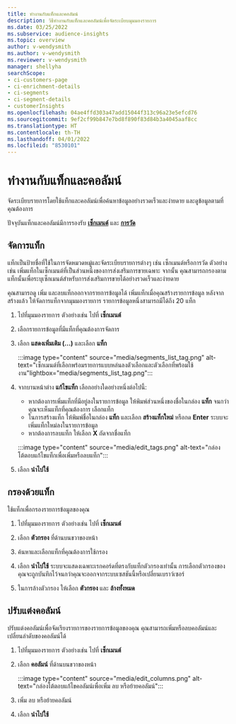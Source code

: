 ```yaml
---
title: ทำงานกับแท็กและคอลัมน์
description: วิธีทำงานกับแท็กและคอลัมน์เพื่อจัดระเบียบมุมมองรายการ
ms.date: 03/25/2022
ms.subservice: audience-insights
ms.topic: overview
author: v-wendysmith
ms.author: v-wendysmith
ms.reviewer: v-wendysmith
manager: shellyha
searchScope:
- ci-customers-page
- ci-enrichment-details
- ci-segments
- ci-segment-details
- customerInsights
ms.openlocfilehash: 04ae4ffd303a47add15044f313c96a23e5efcd76
ms.sourcegitcommit: 9ef2cf99b847e7bd8f890f83d84b3a4045aaf8cc
ms.translationtype: HT
ms.contentlocale: th-TH
ms.lasthandoff: 04/01/2022
ms.locfileid: "8530101"
---
```

# <a name="work-with-tags-and-columns"></a>ทำงานกับแท็กและคอลัมน์

จัดระเบียบรายการโดยใช้แท็กและคอลัมน์เพื่อค้นหาข้อมูลอย่างรวดเร็วและง่ายดาย และดูข้อมูลตามที่คุณต้องการ

ปัจจุบันแท็กและคอลัมน์มีการรองรับ **[เซ็กเมนต์](segments.md)** และ **[การวัด](measures.md)**

## <a name="manage-tags"></a>จัดการแท็ก

แท็กเป็นป้ายชื่อที่ใช้ในการจัดหมวดหมู่และจัดระเบียบรายการต่างๆ เช่น เซ็กเมนต์หรือการวัด ตัวอย่างเช่น เพิ่มแท็กในเซ็กเมนต์ที่เป็นส่วนหนึ่งของการส่งเสริมการขายเฉพาะ จากนั้น คุณสามารถกรองตามแท็กนั้นเพื่อระบุเซ็กเมนต์สำหรับการส่งเสริมการขายได้อย่างรวดเร็วและง่ายดาย

คุณสามารถดู เพิ่ม และลบแท็กออกจากรายการข้อมูลได้ เพิ่มแท็กเมื่อคุณสร้างรายการข้อมูล หลังจากสร้างแล้ว ให้จัดการแท็กจากมุมมองรายการ รายการข้อมูลหนึ่งสามารถมีได้ถึง 20 แท็ก

1. ไปที่มุมมองรายการ ตัวอย่างเช่น ไปที่ **เซ็กเมนต์**

1. เลือกรายการข้อมูลที่มีแท็กที่คุณต้องการจัดการ

1. เลือก **แสดงเพิ่มเติม (...)** และเลือก **แท็ก**

   :::image type="content" source="media/segments_list_tag.png" alt-text="เซ็กเมนต์ที่เลือกพร้อมรายการแบบหล่นลงตัวเลือกและตัวเลือกที่พร้อมใช้งาน"lightbox="media/segments_list_tag.png":::

1. จากบานหน้าต่าง **แก้ไขแท็ก** เลือกอย่างใดอย่างหนึ่งต่อไปนี้:

   - หากต้องการเพิ่มแท็กที่มีอยู่ลงในรายการข้อมูล ให้พิมพ์ส่วนหนึ่งของชื่อในกล่อง **แท็ก** จนกว่าคุณจะเห็นแท็กที่คุณต้องการ เลือกแท็ก
   - ในการสร้างแท็ก ให้พิมพ์ชื่อในกล่อง **แท็ก** และเลือก **สร้างแท็กใหม่** หรือกด **Enter** ระบบจะเพิ่มแท็กใหม่ลงในรายการข้อมูล
   - หากต้องการลบแท็ก ให้เลือก **X** ถัดจากชื่อแท็ก

   :::image type="content" source="media/edit_tags.png" alt-text="กล่องโต้ตอบแก้ไขแท็กเพื่อเพิ่มหรือลบแท็ก":::

1. เลือก **นำไปใช้**

## <a name="filter-on-tags"></a>กรองด้วยแท็ก

ใช้แท็กเพื่อกรองรายการข้อมูลของคุณ

1. ไปที่มุมมองรายการ ตัวอย่างเช่น ไปที่ **เซ็กเมนต์**

1. เลือก **ตัวกรอง** ที่ด้านบนขวาของหน้า

1. ค้นหาและเลือกแท็กที่คุณต้องการใช้กรอง

1. เลือก **นำไปใช้** ระบบจะแสดงเฉพาะเรกคอร์ดที่ตรงกับแท็กตัวกรองเท่านั้น การเลือกตัวกรองของคุณจะถูกบันทึกไว้จนกว่าคุณจะออกจากระบบเซสชันนี้หรือเปลี่ยนเบราว์เซอร์

1. ในการล้างตัวกรอง ให้เลือก **ตัวกรอง** และ **ล้างทั้งหมด**

## <a name="customize-columns"></a>ปรับแต่งคอลัมน์

ปรับแต่งคอลัมน์เพื่อจัดเรียงรายการของรายการข้อมูลของคุณ คุณสามารถเพิ่มหรือลบคอลัมน์และเปลี่ยนลำดับของคอลัมน์ได้

1. ไปที่มุมมองรายการ ตัวอย่างเช่น ไปที่ **เซ็กเมนต์**

1. เลือก **คอลัมน์** ที่ด้านบนขวาของหน้า

   :::image type="content" source="media/edit_columns.png" alt-text="กล่องโต้ตอบแก้ไขคอลัมน์เพื่อเพิ่ม ลบ หรือย้ายคอลัมน์":::

1. เพิ่ม ลบ หรือย้ายคอลัมน์

1. เลือก **นำไปใช้**
